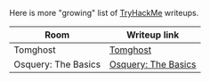 Here is more "growing" list of [TryHackMe](https://tryhackme.com/) writeups.

| Room | Writeup link|
| ---- | ---- |
| Tomghost | [Tomghost](Tomghost/README.md) |
| Osquery: The Basics | [Osquery: The Basics](osquery/README.md) |

